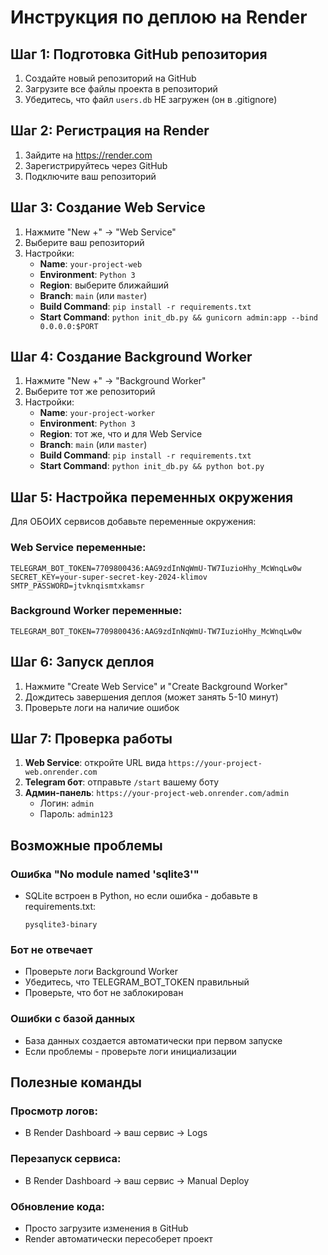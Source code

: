 # Инструкция по деплою на Render

## Шаг 1: Подготовка GitHub репозитория

1. Создайте новый репозиторий на GitHub
2. Загрузите все файлы проекта в репозиторий
3. Убедитесь, что файл `users.db` НЕ загружен (он в .gitignore)

## Шаг 2: Регистрация на Render

1. Зайдите на https://render.com
2. Зарегистрируйтесь через GitHub
3. Подключите ваш репозиторий

## Шаг 3: Создание Web Service

1. Нажмите "New +" → "Web Service"
2. Выберите ваш репозиторий
3. Настройки:
   - **Name**: `your-project-web`
   - **Environment**: `Python 3`
   - **Region**: выберите ближайший
   - **Branch**: `main` (или `master`)
   - **Build Command**: `pip install -r requirements.txt`
   - **Start Command**: `python init_db.py && gunicorn admin:app --bind 0.0.0.0:$PORT`

## Шаг 4: Создание Background Worker

1. Нажмите "New +" → "Background Worker"
2. Выберите тот же репозиторий
3. Настройки:
   - **Name**: `your-project-worker`
   - **Environment**: `Python 3`
   - **Region**: тот же, что и для Web Service
   - **Branch**: `main` (или `master`)
   - **Build Command**: `pip install -r requirements.txt`
   - **Start Command**: `python init_db.py && python bot.py`

## Шаг 5: Настройка переменных окружения

Для ОБОИХ сервисов добавьте переменные окружения:

### Web Service переменные:
```
TELEGRAM_BOT_TOKEN=7709800436:AAG9zdInNqWmU-TW7IuzioHhy_McWnqLw0w
SECRET_KEY=your-super-secret-key-2024-klimov
SMTP_PASSWORD=jtvknqismtxkamsr
```

### Background Worker переменные:
```
TELEGRAM_BOT_TOKEN=7709800436:AAG9zdInNqWmU-TW7IuzioHhy_McWnqLw0w
```

## Шаг 6: Запуск деплоя

1. Нажмите "Create Web Service" и "Create Background Worker"
2. Дождитесь завершения деплоя (может занять 5-10 минут)
3. Проверьте логи на наличие ошибок

## Шаг 7: Проверка работы

1. **Web Service**: откройте URL вида `https://your-project-web.onrender.com`
2. **Telegram бот**: отправьте `/start` вашему боту
3. **Админ-панель**: `https://your-project-web.onrender.com/admin`
   - Логин: `admin`
   - Пароль: `admin123`

## Возможные проблемы

### Ошибка "No module named 'sqlite3'"
- SQLite встроен в Python, но если ошибка - добавьте в requirements.txt:
  ```
  pysqlite3-binary
  ```

### Бот не отвечает
- Проверьте логи Background Worker
- Убедитесь, что TELEGRAM_BOT_TOKEN правильный
- Проверьте, что бот не заблокирован

### Ошибки с базой данных
- База данных создается автоматически при первом запуске
- Если проблемы - проверьте логи инициализации

## Полезные команды

### Просмотр логов:
- В Render Dashboard → ваш сервис → Logs

### Перезапуск сервиса:
- В Render Dashboard → ваш сервис → Manual Deploy

### Обновление кода:
- Просто загрузите изменения в GitHub
- Render автоматически пересоберет проект 